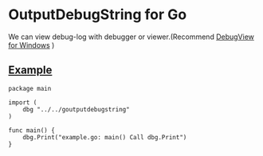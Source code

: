 OutputDebugString for Go
========================

We can view debug-log with debugger or viewer.(Recommend [DebugView for Windows](https://technet.microsoft.com/ja-jp/sysinternals/debugview.aspx) )

[Example](./example/example.go)
--------------------------------

```
package main

import (
	dbg "../../goutputdebugstring"
)

func main() {
	dbg.Print("example.go: main() Call dbg.Print")
}
```
